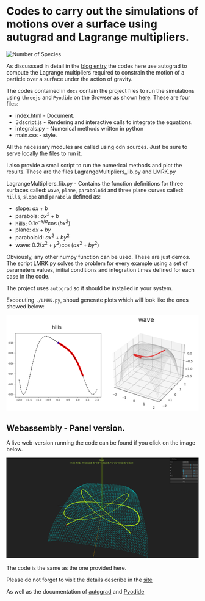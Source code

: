 # Codes to carry out the simulations of motions over a surface using autugrad and Lagrange multipliers.


![Number of Species](assets/Par2x.gif)

As discusssed in detail in the [blog entry](https://calugo.github.io/posts/constraints-in-mechanics-and-automatic-differentiation./) the codes here use autograd to compute the Lagrange multipliers required to constrain the motion of a particle over a surface under the action of gravity.

The codes contained in `docs` contain the project files to run the simulations using `threejs` and `Pyodide` on the Browser as shown [here](https://calugo.github.io/Lagrange-Multipliers-with-autodiff/). These are four files:

* index.html - Document.
* 3dscript.js - Rendering and interactive calls to integrate the equations.
* integrals.py - Numerical methods written in python
* main.css - style.

All the necessary modules are called using cdn sources. Just be sure to serve locally the files to run it.

I also provide a small script to run the numerical methods and plot the results. These are the files LagrangeMultipliers_lib.py  and LMRK.py

LagrangeMultipliers_lib.py - Contains the function definitions for three surfaces called: `wave`, `plane`, `paraboloid` and three plane curves called: `hills`, `slope` and `parabola` defined as:

* slope: $ax+b$
* parabola: $ax^2+b$
* hills: $0.1e^{-x/a} \cos(bx^2)$
* plane: $ax+by$
* paraboloid: $ax^2+by^2$
* wave: $0.2(x^2+y^2)\cos(ax^2+by^2)$

Obviously, any other numpy function can be used. These are just demos. The script LMRK.py solves the problem for every example using a set of parameters values, initial conditions and integration times defined for each case in the code.

The project uses `autograd` so it should be installed in your system. 

Excecuting `./LMRK.py`, shoud generate plots which will look like the ones showed below:

![Plots](assets/scripts.png)


## Webassembly - Panel version.

A live web-version running the code can be found if you click on the image below.

[![ImageHug](assets/RepoPic.png)](https://calugo.github.io/Lagrange-Multipliers-with-autodiff/)

The code is the same as the one provided here. 

Please do not forget to visit the details describe in the [site](https://calugo.github.io/posts/constraints-in-mechanics-and-automatic-differentiation./)

As well as the documentation of [autograd](https://github.com/HIPS/autograd) and [Pyodide](https://pyodide.org/en/stable/)



